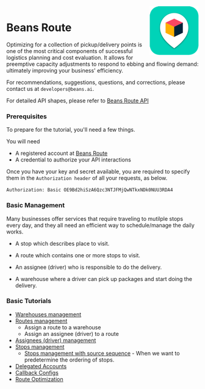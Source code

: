<img src="../assets/images/beans-128x128.png" align="right" />

# Beans Route

Optimizing for a collection of pickup/delivery points is one of the most critical components of successful logistics planning and cost evaluation. It allows for preemptive capacity adjustments to respond to ebbing and flowing demand: ultimately improving your business' efficiency.

For recommendations, suggestions, questions, and corrections, please contact us at
`developers@beans.ai`.

For detailed API shapes, please refer to [Beans Route API](https://www.beansroute.ai/route-api-v1.php)

### Prerequisites

To prepare for the tutorial, you'll need a few things.

You will need

   * A registered account at [Beans Route](https://beansroute.ai)
   * A credential to authorize your API interactions

Once you have your key and secret available, you are required to specify them in the `Authorization header` of all your requests, as below.

```
Authorization: Basic OE9Bd2hiSzA6Qzc3NTJFMjQwNTkxNDk0NUU3RDA4
```

### Basic Management

Many businesses offer services that require traveling to mutilple stops every day,
and they all need an efficient way to schedule/manage the daily works.

- A stop which describes place to visit.

- A route which contains one or more stops to visit.
- An assignee (driver) who is responsible to do the delivery.
- A warehouse where a driver can pick up packages and start doing the delivery.

### Basic Tutorials

- [Warehouses management](warehouses-management)
- [Routes management](routes-management)
  - Assign a route to a warehouse
  - Assign an assignee (driver) to a route
- [Assignees (driver) management](assignees-management)
- [Stops management](stops-management)
  - [Stops management with source sequence](source-sequence) - When we want to predetermine the ordering of stops.
- [Delegated Accounts](delegated-accounts)
- [Callback Configs](callback-configs)
- [Route Optimization](route-optimization)


